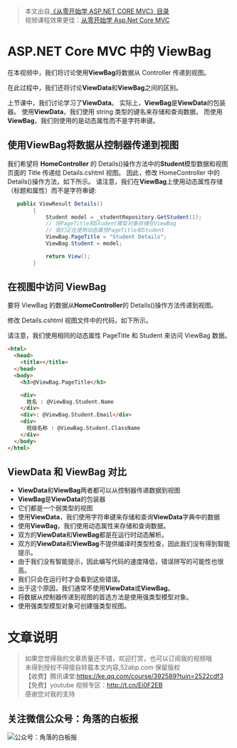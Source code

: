 > 本文出自[《从零开始学 ASP.NET CORE MVC》目录](https://www.52abp.com/wiki/mvc/0.1.4/1.Intro) </br>
> 视频课程效果更佳：[从零开始学 Asp.Net Core MVC](https://study.163.com/course/courseMain.htm?courseId=1209215803&share=2&shareId=400000000309007) </br>

# ASP.NET Core MVC 中的 ViewBag

在本视频中，我们将讨论使用**ViewBag**将数据从 Controller 传递到视图。

在此过程中，我们还将讨论**ViewData**和**ViewBag**之间的区别。

上节课中，我们讨论学习了**ViewData**。
实际上，**ViewBag**是**ViewData**的包装器。
使用**ViewData**，我们使用 string 类型的键名来存储和查询数据。
而使用**ViewBag**，我们则使用的是动态属性而不是字符串键。

## 使用**ViewBag**将数据从控制器传递到视图

我们希望将 **HomeController** 的 Details()操作方法中的**Student**模型数据和视图页面的 Title 传递给 Details.cshtml 视图。
因此，修改 HomeController 中的 Details()操作方法，如下所示。
请注意，我们在**ViewBag**上使用动态属性存储（标题和属性）而不是字符串键:

```csharp
   public ViewResult Details()
        {
            Student model = _studentRepository.GetStudent(1);
            // 将PageTitle和Student模型对象存储在ViewBag
            // 我们正在使用动态属性PageTitle和Student
            ViewBag.PageTitle = "Student Details";
            ViewBag.Student = model;

            return View();
        }
```

## 在视图中访问 ViewBag

要将 ViewBag 的数据从**HomeController**的 Details()操作方法传递到视图。

修改 Details.cshtml 视图文件中的代码，如下所示。

请注意，我们使用相同的动态属性 PageTitle 和 Student 来访问 ViewBag 数据。

```html
<html>
  <head>
    <title></title>
  </head>
  <body>
    <h3>@ViewBag.PageTitle</h3>

    <div>
      姓名 : @ViewBag.Student.Name
    </div>
    <div>: @ViewBag.Student.Email</div>
    <div>
      班级名称 : @ViewBag.Student.ClassName
    </div>
  </body>
</html>
```

## ViewData 和 ViewBag 对比

- **ViewData**和**ViewBag**两者都可以从控制器传递数据到视图
- **ViewBag**是**ViewData**的包装器
- 它们都是一个弱类型的视图
- 使用**ViewData**，我们使用字符串键来存储和查询**ViewData**字典中的数据
- 使用**ViewBag**，我们使用动态属性来存储和查询数据。
- 双方的**ViewData**和**ViewBag**都是在运行时动态解析。
- 双方的**ViewData**和**ViewBag**不提供编译时类型检查，因此我们没有得到智能提示。
- 由于我们没有智能提示，因此编写代码的速度降低，错误拼写的可能性也很高。
- 我们只会在运行时才会看到这些错误。
- 出于这个原因，我们通常不使用**ViewData**或**ViewBag**。
- 将数据从控制器传递到视图的首选方法是使用强类型模型对象。
- 使用强类型模型对象可创建强类型视图。

# 文章说明

> 如果您觉得我的文章质量还不错，欢迎打赏，也可以订阅我的视频哦 </br>
> 未得到授权不得擅自转载本文内容,52abp.com 保留版权 </br>
> 【收费】腾讯课堂:https://ke.qq.com/course/392589?tuin=2522cdf3 </br>
> 【免费】youtube 视频专区：http://t.cn/Ei0F2EB </br>
> 感谢您对我的支持

## 关注微信公众号：角落的白板报

![公众号：角落的白板报](https://upload-images.jianshu.io/upload_images/1979022-f19c505c18160c16.png)
